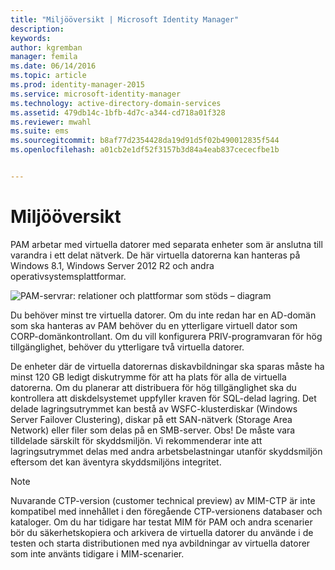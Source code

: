 ```yaml
---
title: "Miljööversikt | Microsoft Identity Manager"
description: 
keywords: 
author: kgremban
manager: femila
ms.date: 06/14/2016
ms.topic: article
ms.prod: identity-manager-2015
ms.service: microsoft-identity-manager
ms.technology: active-directory-domain-services
ms.assetid: 479db14c-1bfb-4d7c-a344-cd718a01f328
ms.reviewer: mwahl
ms.suite: ems
ms.sourcegitcommit: b8af77d2354428da19d91d5f02b490012835f544
ms.openlocfilehash: a01cb2e1df52f3157b3d84a4eab837cececfbe1b


---
```


# Miljööversikt

PAM arbetar med virtuella datorer med separata enheter som är anslutna till varandra i ett delat nätverk. De här virtuella datorerna kan hanteras på Windows 8.1, Windows Server 2012 R2 och andra operativsystemsplattformar.

![PAM-servrar: relationer och plattformar som stöds – diagram](media/pam-test-lab-architecture.png)

Du behöver minst tre virtuella datorer.  Om du inte redan har en AD-domän som ska hanteras av PAM behöver du en ytterligare virtuell dator som CORP-domänkontrollant.  Om du vill konfigurera PRIV-programvaran för hög tillgänglighet, behöver du ytterligare två virtuella datorer.

De enheter där de virtuella datorernas diskavbildningar ska sparas måste ha minst 120 GB ledigt diskutrymme för att ha plats för alla de virtuella datorerna.  Om du planerar att distribuera för hög tillgänglighet ska du kontrollera att diskdelsystemet uppfyller kraven för SQL-delad lagring.  Det delade lagringsutrymmet kan bestå av WSFC-klusterdiskar (Windows Server Failover Clustering), diskar på ett SAN-nätverk (Storage Area Network) eller filer som delas på en SMB-server. Obs! De måste vara tilldelade särskilt för skyddsmiljön. Vi rekommenderar inte att lagringsutrymmet delas med andra arbetsbelastningar utanför skyddsmiljön eftersom det kan äventyra skyddsmiljöns integritet.

> [!NOTE]
> Nuvarande CTP-version (customer technical preview) av MIM-CTP är inte kompatibel med innehållet i den föregående CTP-versionens databaser och kataloger. Om du har tidigare har testat MIM för PAM och andra scenarier bör du säkerhetskopiera och arkivera de virtuella datorer du använde i de testen och starta distributionen med nya avbildningar av virtuella datorer som inte använts tidigare i MIM-scenarier.



<!--HONumber=Jun16_HO3-->



